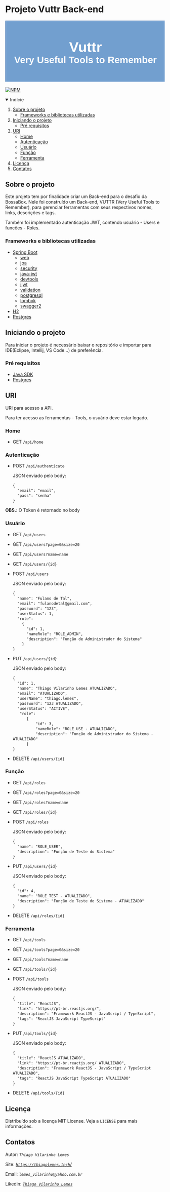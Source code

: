 # Projeto Vuttr Back-end

![](/assets/images/background.png)

[![NPM](https://img.shields.io/github/license/thiagovilarinholemes/project-vuttr-back-end)](https://github.com/thiagovilarinholemes/project-vuttr-back-end/blob/main/LICENSE)

<!-- TABLE OF CONTENTS -->
<details open="open">
  <summary>Indície</summary>
  <ol>
    <li>
      <a href="#sobre-o-projeto">Sobre o projeto</a>
      <ul>
        <li><a href="#frameworks-e-bibliotecas-utilizadas">Frameworks e bibliotecas utilizadas</a></li>
      </ul>
    </li>
    <li>
      <a href="#iniciando-o-projeto">Iniciando o projeto</a>
      <ul>
        <li><a href="#pré-requisitos">Pré requisitos</a></li>
      </ul>
    </li>
    <li>
      <a href="#uri">URI</a>
      <ul>
         <li><a href="#home">Home</a></li>
        <li><a href="#autenticação">Autenticação</a></li>
        <li><a href="#usuário">Usuário</a></li>
        <li><a href="#função">Função</a></li>
        <li><a href="#ferramenta">Ferramenta</a></li>
      </ul>
    </li>
    <li><a href="#licença">Licença</a></li>
    <li><a href="#contatos">Contatos</a></li>
  </ol>
</details>


<!-- Sobre o projeto -->
## Sobre o projeto

<p>Este projeto tem por finalidade criar um Back-end para o desafio da BossaBox. Nele foi construído um Back-end, VUTTR (Very Useful Tools to Remember), para gerenciar ferramentas com seus respectivos nomes, links, descrições e tags.</p>
<p>Também foi implementado autenticação JWT, contendo usuário - Users e funcões - Roles.</p>

### Frameworks e bibliotecas utilizadas

* [Spring Boot](https://spring.io/)
  * [web](https://spring.io/guides/gs/serving-web-content/)
  * [jpa](https://spring.io/projects/spring-data-jpa)
  * [security](https://spring.io/projects/spring-security)
  * [java-jwt](https://auth0.com/blog/spring-boot-authorization-tutorial-secure-an-api-java/)
  * [devtools](https://docs.spring.io/spring-boot/docs/1.5.16.RELEASE/reference/html/using-boot-devtools.html)
  * [jjwt](https://github.com/jwtk/jjwt)
  * [validation](https://spring.io/guides/gs/validating-form-input/)
  * [postgresql](https://spring.io/projects/spring-data-jpa)
  * [lombok](https://projectlombok.org/)
  * [swagger2](https://swagger.io/)
* [H2](http://www.h2database.com/html/main.html)
* [Postgres](https://www.postgresql.org/)

<!-- Iniciando o projeto -->
## Iniciando o projeto

Para iniciar o projeto é necessário baixar o repositório e importar para IDE(Eclipse, Intellij, VS Code...) de preferência. 

### Pré requisitos

* [Java SDK](https://www.oracle.com/br/java/technologies/javase/javase-jdk8-downloads.html)
* [Postgres](https://www.postgresql.org/download/)

<!-- URI -->
## URI

URI para acesso a API.

Para ter acesso as ferramentas - Tools, o usuário deve estar logado.

<!-- Home -->
### Home
* GET `/api/home`

<!-- Autenticação -->
### Autenticação
* POST `/api/authenticate`

  JSON enviado pelo body:
  ```
  {
    "email": "email",
    "pass": "senha"
  }
  ```

<b>OBS.: </b> O Token é retornado no body

<!-- Usuário -->
### Usuário

* GET `/api/users`
* GET `/api/users?page=0&size=20`
* GET `/api/users?name=name`
* GET `/api/users/{id}`
* POST `/api/users`

  JSON enviado pelo body:
  ```
  {
    "name": "Fulano de Tal",
    "email": "fulanodetal@gmail.com",
    "password": "123",
    "userStatus": 1,
    "role": 
      {
        "id": 1,
        "nameRole": "ROLE_ADMIN",
        "description": "Função de Administrador do Sistema"
      }
  }
  ```
 
* PUT `/api/users/{id}`

  JSON enviado pelo body:
  ```
  {
    "id": 1,
    "name": "Thiago Vilarinho Lemes ATUALIZADO",
    "email": "ATUALIZADO",
    "userName": "thiago.lemes",
    "password": "123 ATUALIZADO",
    "userStatus": "ACTIVE",
     "role": 
        {
            "id": 3,
            "nameRole": "ROLE_USE - ATUALIZADO",
            "description": "Função de Administrador do Sistema - ATUALIZADO"
        }
  }
  ```
 
* DELETE `/api/users/{id}`

<!-- Função -->
### Função

* GET `/api/roles`
* GET `/api/roles?page=0&size=20`
* GET `/api/roles?name=name`
* GET `/api/roles/{id}`
* POST `/api/roles`

  JSON enviado pelo body:
  ```
  {
    "name": "ROLE_USER",
    "description": "Função de Teste do Sistema"
  }
  ```
 
* PUT `/api/users/{id}`

  JSON enviado pelo body:
  ```
  {
    "id": 4,
    "name": "ROLE_TEST - ATUALIZADO",
    "description": "Função de Teste do Sistema - ATUALIZADO"
  }
  ```
 
* DELETE `/api/roles/{id}`

<!-- Tools -->
### Ferramenta

* GET `/api/tools`
* GET `/api/tools?page=0&size=20`
* GET `/api/tools?name=name`
* GET `/api/tools/{id}`
* POST `/api/tools`

  JSON enviado pelo body:
  ```
  {
    "title": "ReactJS",
    "link": "https://pt-br.reactjs.org/",
    "description": "Framework ReactJS - JavaScript / TypeScript",
    "tags": "ReactJS JavaScript TypeScript"
  }
  ```
 
* PUT `/api/tools/{id}`

  JSON enviado pelo body:
  ```
  {
    "title": "ReactJS ATUALIZADO",
    "link": "https://pt-br.reactjs.org/ ATUALIZADO",
    "description": "Framework ReactJS - JavaScript / TypeScript ATUALIZADO",
    "tags": "ReactJS JavaScript TypeScript ATUALIZADO"
  }
  ```
 
* DELETE `/api/tools/{id}`

<!-- Licença -->
## Licença

Distribuído sob a licença MIT License. Veja a `LICENSE` para mais informações.

<!-- Contatos -->
## Contatos

Autor: <i>`Thiago Vilarinho Lemes`</i>

Site: [<i>`https://thiagolemes.tech`/</i>](https://thiagolemes.tech/)

Email: <i>`lemes_vilarinho@yahoo.com.br`</i>

Likedin: [<i>`Thiago Vilarinho Lemes`</i>](https://www.linkedin.com/in/thiago-vilarinho-lemes-b1232727/)
